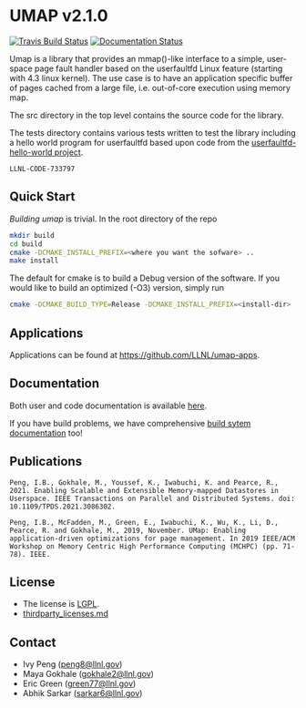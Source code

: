 # UMAP v2.1.0

[![Travis Build Status](https://travis-ci.com/LLNL/umap.svg?branch=develop)](https://travis-ci.com/LLNL/umap)
[![Documentation Status](https://readthedocs.org/projects/llnl-umap/badge/?version=develop)](https://llnl-umap.readthedocs.io/en/develop/?badge=develop)

Umap is a library that provides an mmap()-like interface to a simple, user-
space page fault handler based on the userfaultfd Linux feature (starting with
4.3 linux kernel). The use case is to have an application specific buffer of
pages cached from a large file, i.e. out-of-core execution using memory map.

The src directory in the top level contains the source code for the library.

The tests directory contains various tests written to test the library
including a hello world program for userfaultfd based upon code from the
[userfaultfd-hello-world project](http://noahdesu.github.io/2016/10/10/userfaultfd-hello-world.html).

`LLNL-CODE-733797`

## Quick Start

*Building umap* is trivial. In the root directory of the repo

```bash
mkdir build
cd build
cmake -DCMAKE_INSTALL_PREFIX=<where you want the sofware> ..
make install
```

The default for cmake is to build a Debug version of the software.  If you
would like to build an optimized (-O3) version, simply run 
```bash
cmake -DCMAKE_BUILD_TYPE=Release -DCMAKE_INSTALL_PREFIX=<install-dir> ..
```
## Applications

Applications can be found at https://github.com/LLNL/umap-apps. 

## Documentation

Both user and code documentation is available
[here](http://llnl-umap.readthedocs.io/).

If you have build problems, we have comprehensive
[build sytem documentation](https://llnl-umap.readthedocs.io/en/develop/advanced_configuration.html) too!

## Publications

```Peng, I.B., Gokhale, M., Youssef, K., Iwabuchi, K. and Pearce, R., 2021. Enabling Scalable and Extensible Memory-mapped Datastores in Userspace. IEEE Transactions on Parallel and Distributed Systems. doi: 10.1109/TPDS.2021.3086302.```

```Peng, I.B., McFadden, M., Green, E., Iwabuchi, K., Wu, K., Li, D., Pearce, R. and Gokhale, M., 2019, November. UMap: Enabling application-driven optimizations for page management. In 2019 IEEE/ACM Workshop on Memory Centric High Performance Computing (MCHPC) (pp. 71-78). IEEE.```

## License

- The license is [LGPL](/LICENSE).
- [thirdparty_licenses.md](/thirdparty_licenses.md)

## Contact

- Ivy Peng  (peng8@llnl.gov)
- Maya Gokhale (gokhale2@llnl.gov)
- Eric Green (green77@llnl.gov)
- Abhik Sarkar (sarkar6@llnl.gov)
